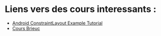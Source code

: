 # Liens vers des cours interessants :
- [Android ConstraintLayout Example Tutorial](https://www.digitalocean.com/community/tutorials/android-constraintlayout)
- [Cours Brieuc](https://sio.alwaysdata.net/Cours/SLAM%204/)
